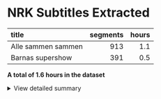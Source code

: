 # NRK Subtitles Extracted
| title              |   segments |   hours |
|:-------------------|-----------:|--------:|
| Alle sammen sammen |        913 |     1.1 |
| Barnas supershow   |        391 |     0.5 |


**A total of 1.6 hours in the dataset**<details><summary>View detailed summary</summary>
## Detailed View
| title              | program_id   | subtitle   | category   |   segments |   hours |
|:-------------------|:-------------|:-----------|:-----------|-----------:|--------:|
| Alle sammen sammen | MSUB22000113 | 1. episode | barn       |        321 |     0.4 |
| Alle sammen sammen | MSUB22000213 | 2. episode | barn       |        309 |     0.4 |
| Alle sammen sammen | MSUB22000313 | 3. episode | barn       |        283 |     0.3 |
| Barnas supershow   | MSUS01004710 | 1. episode | barn       |        154 |     0.2 |
| Barnas supershow   | MSUS01004810 | 2. episode | barn       |        237 |     0.3 |</details>
